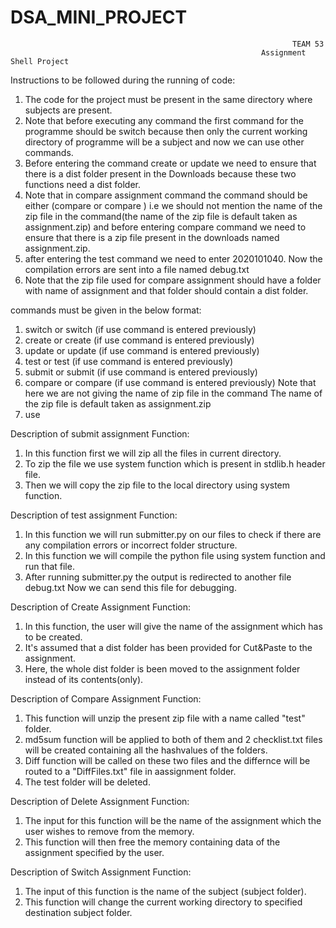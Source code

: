 # DSA_MINI_PROJECT
                                                                   TEAM 53
                                                            Assignment Shell Project
Instructions to be followed during the running of code:
1. The code for the project must be present in the same directory where subjects are present.
2. Note that before executing any command the first command for the programme should be switch because then only the current working directory of programme will be a subject and now we can use other commands.
3. Before entering the command create or update we need to ensure that there is a dist folder present in the Downloads because these two functions need a dist folder.
4. Note that in compare assignment command the command should be either (compare or compare <name of assignment>) i.e we should not mention the name of the zip file in the command(the name of the zip file is default taken as assignment.zip) and before entering compare command we need to ensure that there is a zip file present in the downloads named assignment.zip.
5. after entering the test command we need to enter 2020101040. Now the compilation errors are sent into a file named debug.txt
6. Note that the zip file used for compare assignment should have a folder with name of assignment and that folder should contain a dist folder.

commands must be given in the below format:
1. switch <name of assignment> or switch (if use command is entered previously)
2. create <name of assignment> or create (if use command is entered previously)
3. update <name of assignment> or update (if use command is entered previously)
4. test <name of assignment> or test (if use command is entered previously)
5. submit <name of assignment> or submit (if use command is entered previously)
6. compare <name of assignment> or compare (if use command is entered previously) Note that here we are not giving the name of zip file in the command The name of the zip file is default taken as assignment.zip
7. use <name of assignment> 


Description of submit assignment Function:
1. In this function first we will zip all the files in current directory.
2. To zip the file we use system function which is present in stdlib.h header file.
3. Then we will copy the zip file to the local directory using system function.

Description of test assignment Function:
1. In this function we will run submitter.py on our files to check if there are any compilation errors or incorrect folder structure.
2. In this function we will compile the python file using system function and run that file.
3. After running submitter.py the output is redirected to another file debug.txt Now we can send this file for debugging.

Description of Create Assignment Function:
1. In this function, the user will give the name of the assignment which has to be created.
2. It's assumed that a dist folder has been provided for Cut&Paste to the assignment.
3. Here, the whole dist folder is been moved to the assignment folder instead of its contents(only).

Description of Compare Assignment Function:
1. This function will unzip the present zip file with a name called "test" folder.
2. md5sum function will be applied to both of them and 2 checklist.txt files will be created containing all the hashvalues of the folders.
3. Diff function will be called on these two files and the differnce will be routed to a "DiffFiles.txt" file in aassignment folder.
4. The test folder will be deleted.

Description of Delete Assignment Function:
1. The input for this function will be the name of the assignment which the user wishes to remove from the memory.
2. This function will then free the memory containing data of the assignment specified by the user.

Description of Switch Assignment Function:
1. The input of this function is the name of the subject (subject folder).
2. This function will change the current working directory to specified destination subject folder.

